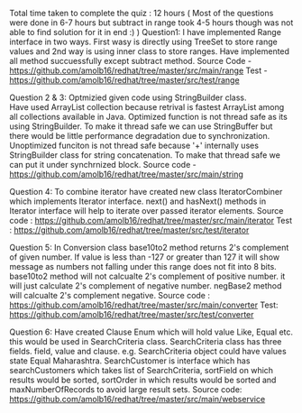 Total time taken to complete the quiz : 12 hours ( Most of the questions were done in 6-7 hours but subtract in range took 4-5 hours though was not able to find solution for it in end :) )
Question1:
I have implemented Range interface in two ways. First wasy is directly using TreeSet to store range values and 2nd way is using inner class to store ranges. Have implemented all method succuessfully except subtract method.
Source Code - https://github.com/amolb16/redhat/tree/master/src/main/range
Test - https://github.com/amolb16/redhat/tree/master/src/test/range

Question 2 & 3:
Optmizied given code using StringBuilder class.\
Have used ArrayList collection because retrival is fastest ArrayList among all collections available in Java. 
Optimized function is not thread safe as its using StringBuilder. To make it thread safe we can use StringBuffer but there would be little performance degradation due to synchronization.
Unoptimized funciton is not thread safe because '+' internally uses StringBuilder class for string concatenation. To make that thread safe we can put it under synchrnized block.
Source code - https://github.com/amolb16/redhat/tree/master/src/main/string

Question 4:
To combine iterator have created new class IteratorCombiner which implements Iterator interface. next() and hasNext() methods in Iterator interface will help to iterate over passed iterator elements.
Source code : https://github.com/amolb16/redhat/tree/master/src/main/iterator
Test : https://github.com/amolb16/redhat/tree/master/src/test/iterator

Question 5:
In Conversion class base10to2 method returns 2's complement of given number. If value is less than -127 or greater than 127 it will show message as numbers not falling under this range does not fit into 8 bits.
base10to2 method will not calcualte 2's complement of positive number. it will just calculate 2's complement of negative number.
negBase2 method will calcualte 2's complement negative.
Source code : https://github.com/amolb16/redhat/tree/master/src/main/converter
Test: https://github.com/amolb16/redhat/tree/master/src/test/converter

Question 6:
Have created Clause Enum which will hold value Like, Equal etc. this would be used in SearchCriteria class. SearchCriteria class has three fields. field, value and clause. e.g. SearchCriteria object could have values state Equal Maharashtra.
SearchCustomer is interface which has searchCustomers which takes list of SearchCriteria, sortField on which results would be sorted, sortOrder in which results would be sorted and maxNumberOfRecords to avoid large result sets.
Source code: https://github.com/amolb16/redhat/tree/master/src/main/webservice